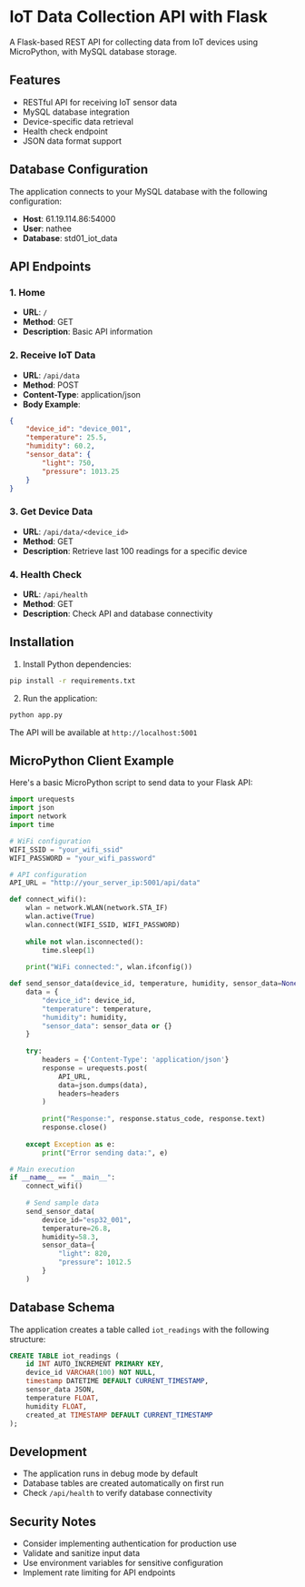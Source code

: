 # IoT Data Collection API with Flask

A Flask-based REST API for collecting data from IoT devices using MicroPython, with MySQL database storage.

## Features

- RESTful API for receiving IoT sensor data
- MySQL database integration
- Device-specific data retrieval
- Health check endpoint
- JSON data format support

## Database Configuration

The application connects to your MySQL database with the following configuration:
- **Host**: 61.19.114.86:54000
- **User**: nathee
- **Database**: std01_iot_data

## API Endpoints

### 1. Home
- **URL**: `/`
- **Method**: GET
- **Description**: Basic API information

### 2. Receive IoT Data
- **URL**: `/api/data`
- **Method**: POST
- **Content-Type**: application/json
- **Body Example**:
```json
{
    "device_id": "device_001",
    "temperature": 25.5,
    "humidity": 60.2,
    "sensor_data": {
        "light": 750,
        "pressure": 1013.25
    }
}
```

### 3. Get Device Data
- **URL**: `/api/data/<device_id>`
- **Method**: GET
- **Description**: Retrieve last 100 readings for a specific device

### 4. Health Check
- **URL**: `/api/health`
- **Method**: GET
- **Description**: Check API and database connectivity

## Installation

1. Install Python dependencies:
```bash
pip install -r requirements.txt
```

2. Run the application:
```bash
python app.py
```

The API will be available at `http://localhost:5001`

## MicroPython Client Example

Here's a basic MicroPython script to send data to your Flask API:

```python
import urequests
import json
import network
import time

# WiFi configuration
WIFI_SSID = "your_wifi_ssid"
WIFI_PASSWORD = "your_wifi_password"

# API configuration
API_URL = "http://your_server_ip:5001/api/data"

def connect_wifi():
    wlan = network.WLAN(network.STA_IF)
    wlan.active(True)
    wlan.connect(WIFI_SSID, WIFI_PASSWORD)
    
    while not wlan.isconnected():
        time.sleep(1)
    
    print("WiFi connected:", wlan.ifconfig())

def send_sensor_data(device_id, temperature, humidity, sensor_data=None):
    data = {
        "device_id": device_id,
        "temperature": temperature,
        "humidity": humidity,
        "sensor_data": sensor_data or {}
    }
    
    try:
        headers = {'Content-Type': 'application/json'}
        response = urequests.post(
            API_URL, 
            data=json.dumps(data), 
            headers=headers
        )
        
        print("Response:", response.status_code, response.text)
        response.close()
        
    except Exception as e:
        print("Error sending data:", e)

# Main execution
if __name__ == "__main__":
    connect_wifi()
    
    # Send sample data
    send_sensor_data(
        device_id="esp32_001",
        temperature=26.8,
        humidity=58.3,
        sensor_data={
            "light": 820,
            "pressure": 1012.5
        }
    )
```

## Database Schema

The application creates a table called `iot_readings` with the following structure:

```sql
CREATE TABLE iot_readings (
    id INT AUTO_INCREMENT PRIMARY KEY,
    device_id VARCHAR(100) NOT NULL,
    timestamp DATETIME DEFAULT CURRENT_TIMESTAMP,
    sensor_data JSON,
    temperature FLOAT,
    humidity FLOAT,
    created_at TIMESTAMP DEFAULT CURRENT_TIMESTAMP
);
```

## Development

- The application runs in debug mode by default
- Database tables are created automatically on first run
- Check `/api/health` to verify database connectivity

## Security Notes

- Consider implementing authentication for production use
- Validate and sanitize input data
- Use environment variables for sensitive configuration
- Implement rate limiting for API endpoints
